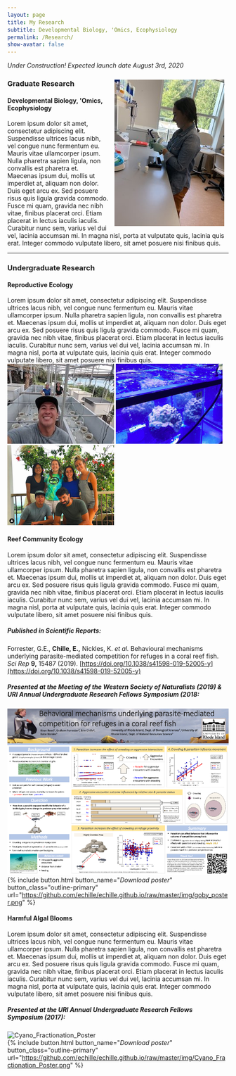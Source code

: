 ```yaml
---
layout: page  
title: My Research 
subtitle: Developmental Biology, 'Omics, Ecophysiology
permalink: /Research/  
show-avatar: false   
---
```


*Under Construction! Expected launch date August 3rd, 2020*

<img style="padding: 10px; float: right;" src="/img/EBDRkBVXoAE29bM.jpeg">

### Graduate Research

#### Developmental Biology, 'Omics, Ecophysiology

Lorem ipsum dolor sit amet, consectetur adipiscing elit. Suspendisse ultrices lacus nibh, vel congue nunc fermentum eu. Mauris vitae ullamcorper ipsum. Nulla pharetra sapien ligula, non convallis est pharetra et. Maecenas ipsum dui, mollis ut imperdiet at, aliquam non dolor. Duis eget arcu ex. Sed posuere risus quis ligula gravida commodo. Fusce mi quam, gravida nec nibh vitae, finibus placerat orci. Etiam placerat in lectus iaculis iaculis. Curabitur nunc sem, varius vel dui vel, lacinia accumsan mi. In magna nisl, porta at vulputate quis, lacinia quis erat. Integer commodo vulputate libero, sit amet posuere nisi finibus quis.

---

### Undergraduate Research  

#### Reproductive Ecology  
Lorem ipsum dolor sit amet, consectetur adipiscing elit. Suspendisse ultrices lacus nibh, vel congue nunc fermentum eu. Mauris vitae ullamcorper ipsum. Nulla pharetra sapien ligula, non convallis est pharetra et. Maecenas ipsum dui, mollis ut imperdiet at, aliquam non dolor. Duis eget arcu ex. Sed posuere risus quis ligula gravida commodo. Fusce mi quam, gravida nec nibh vitae, finibus placerat orci. Etiam placerat in lectus iaculis iaculis. Curabitur nunc sem, varius vel dui vel, lacinia accumsan mi. In magna nisl, porta at vulputate quis, lacinia quis erat. Integer commodo vulputate libero, sit amet posuere nisi finibus quis.  
![mesocosm](/img/D9oK6phXUAEs_cp.jpeg) ![BIOS1](/img/BIOS1.png) ![BIOS2](/img/BIOS2.png)

#### Reef Community Ecology  

Lorem ipsum dolor sit amet, consectetur adipiscing elit. Suspendisse ultrices lacus nibh, vel congue nunc fermentum eu. Mauris vitae ullamcorper ipsum. Nulla pharetra sapien ligula, non convallis est pharetra et. Maecenas ipsum dui, mollis ut imperdiet at, aliquam non dolor. Duis eget arcu ex. Sed posuere risus quis ligula gravida commodo. Fusce mi quam, gravida nec nibh vitae, finibus placerat orci. Etiam placerat in lectus iaculis iaculis. Curabitur nunc sem, varius vel dui vel, lacinia accumsan mi. In magna nisl, porta at vulputate quis, lacinia quis erat. Integer commodo vulputate libero, sit amet posuere nisi finibus quis.  

##### Published in *Scientific Reports:*  
Forrester, G.E., **Chille, E.,** Nickles, K. *et al.* Behavioural mechanisms underlying parasite-mediated competition for refuges in a coral reef fish. *Sci Rep* **9,** 15487 (2019). [https://doi.org/10.1038/s41598-019-52005-y](https://doi.org/10.1038/s41598-019-52005-y)

##### Presented at the Meeting of the Western Society of Naturalists (2019) & URI Annual Undergraduate Research Fellows Symposium (2018:  
![Goby_Poster](/img/goby_poster.png)  
{% include button.html button_name="*Download poster*" button_class="outline-primary" url="https://github.com/echille/echille.github.io/raw/master/img/goby_poster.png" %}

#### Harmful Algal Blooms  
Lorem ipsum dolor sit amet, consectetur adipiscing elit. Suspendisse ultrices lacus nibh, vel congue nunc fermentum eu. Mauris vitae ullamcorper ipsum. Nulla pharetra sapien ligula, non convallis est pharetra et. Maecenas ipsum dui, mollis ut imperdiet at, aliquam non dolor. Duis eget arcu ex. Sed posuere risus quis ligula gravida commodo. Fusce mi quam, gravida nec nibh vitae, finibus placerat orci. Etiam placerat in lectus iaculis iaculis. Curabitur nunc sem, varius vel dui vel, lacinia accumsan mi. In magna nisl, porta at vulputate quis, lacinia quis erat. Integer commodo vulputate libero, sit amet posuere nisi finibus quis.

##### Presented at the URI Annual Undergraduate Research Fellows Symposium (2017):  
![Cyano_Fractionation_Poster](/img/Cyano_Fractionation_Poster.png)  
{% include button.html button_name="*Download poster*" button_class="outline-primary" url="https://github.com/echille/echille.github.io/raw/master/img/Cyano_Fractionation_Poster.png" %}

